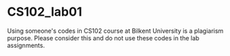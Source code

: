 # CS102_lab01

Using someone's codes in CS102 course at Bilkent University is a plagiarism purpose. Please consider this and do not use these codes in the lab assignments.

